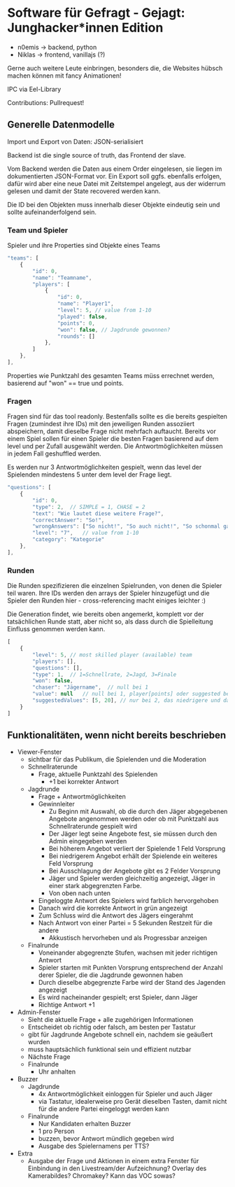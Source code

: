 # Software für Gefragt - Gejagt: Junghacker\*innen Edition

* n0emis -> backend, python
* Niklas -> frontend, vanillajs (?)

Gerne auch weitere Leute einbringen, besonders die, die Websites hübsch machen können mit fancy Animationen!

IPC via Eel-Library

Contributions: Pullrequest!

## Generelle Datenmodelle

Import und Export von Daten: JSON-serialisiert

Backend ist die single source of truth, das Frontend der slave.

Vom Backend werden die Daten aus einem Order eingelesen, sie liegen im dokumentierten JSON-Format vor. Ein Export soll ggfs. ebenfalls erfolgen, dafür wird aber eine neue Datei mit Zeitstempel angelegt, aus der widerrum gelesen und damit der State recovered werden kann.

Die ID bei den Objekten muss innerhalb dieser Objekte eindeutig sein und sollte aufeinanderfolgend sein.

### Team und Spieler

Spieler und ihre Properties sind Objekte eines Teams

```js
"teams": [
	{
		"id": 0,
		"name": "Teamname",
		"players": [
			{
				"id": 0,
				"name": "Player1",
				"level": 5, // value from 1-10
				"played": false,
				"points": 0,
				"won": false, // Jagdrunde gewonnen?
				"rounds": []
			},
		]
	},
],
```

Properties wie Punktzahl des gesamten Teams müss errechnet werden, basierend auf "won" == true und points.

### Fragen

Fragen sind für das tool readonly. Bestenfalls sollte es die bereits gespielten Fragen (zumindest ihre IDs) mit den jeweiligen Runden assoziiert abspeichern, damit dieselbe Frage nicht mehrfach auftaucht. Bereits vor einem Spiel sollen für einen Spieler die besten Fragen basierend auf dem level und per Zufall ausgewählt werden. Die Antwortmöglichkeiten müssen in jedem Fall geshuffled werden.

Es werden nur 3 Antwortmöglichkeiten gespielt, wenn das level der Spielenden mindestens 5 unter dem level der Frage liegt.

```js
"questions": [
	{
		"id": 0,
		"type": 2,  // SIMPLE = 1, CHASE = 2
		"text": "Wie lautet diese weitere Frage?",
		"correctAnswer": "So!",
		"wrongAnswers": ["So nicht!", "So auch nicht!", "So schonmal gar nicht! ;)"],
		"level": "7",	// value from 1-10
		"category": "Kategorie"
	},
],
```

### Runden

Die Runden spezifizieren die einzelnen Spielrunden, von denen die Spieler teil waren. Ihre IDs werden den arrays der Spieler hinzugefügt und die Spieler den Runden hier - cross-referencing macht einiges leichter :)

Die Generation findet, wie bereits oben angemerkt, komplett vor der tatsächlichen Runde statt, aber nicht so, als dass durch die Spielleitung Einfluss genommen werden kann.

```js
[
	{
		"level": 5,	// most skilled player (available) team
		"players": [],
		"questions": [],
		"type": 1, 	// 1=Schnellrate, 2=Jagd, 3=Finale
		"won": false,
		"chaser": "Jägername", 	// null bei 1
		"value": null	// null bei 1, player[points] oder suggested bei 2, Teampunktzahl bei 3,
		"suggestedValues": [5, 20], // nur bei 2, das niedrigere und das höhere Angebot des Jägers
	}
]
```

## Funktionalitäten, wenn nicht bereits beschrieben

* Viewer-Fenster
	* sichtbar für das Publikum, die Spielenden und die Moderation
	* Schnellraterunde
		* Frage, aktuelle Punktzahl des Spielenden
			* +1 bei korrekter Antwort
	* Jagdrunde
		* Frage + Antwortmöglichkeiten
		* Gewinnleiter
			* Zu Beginn mit Auswahl, ob die durch den Jäger abgegebenen Angebote angenommen werden oder ob mit Punktzahl aus Schnellraterunde gespielt wird
			* Der Jäger legt seine Angebote fest, sie müssen durch den Admin eingegeben werden
			* Bei höherem Angebot verliert der Spielende 1 Feld Vorsprung
			* Bei niedrigerem Angebot erhält der Spielende ein weiteres Feld Vorsprung
			* Bei Ausschlagung der Angebote gibt es 2 Felder Vorsprung
			* Jäger und Spieler werden gleichzeitig angezeigt, Jäger in einer stark abgegrenzten Farbe.
			* Von oben nach unten
		* Eingeloggte Antwort des Spielers wird farblich hervorgehoben
		* Danach wird die korrekte Antwort in grün angezeigt
		* Zum Schluss wird die Antwort des Jägers eingerahmt
		* Nach Antwort von einer Partei = 5 Sekunden Restzeit für die andere
			* Akkustisch hervorheben und als Progressbar anzeigen
	* Finalrunde
		* Voneinander abgegrenzte Stufen, wachsen mit jeder richtigen Antwort
		* Spieler starten mit Punkten Vorsprung entsprechend der Anzahl derer Spieler, die die Jagdrunde gewonnen haben
		* Durch dieselbe abgegrenzte Farbe wird der Stand des Jagenden angezeigt
		* Es wird nacheinander gespielt; erst Spieler, dann Jäger
		* Richtige Antwort +1
* Admin-Fenster
	* Sieht die aktuelle Frage + alle zugehörigen Informationen
	* Entscheidet ob richtig oder falsch, am besten per Tastatur
	* gibt für Jagdrunde Angebote schnell ein, nachdem sie geäußert wurden
	* muss hauptsächlich funktional sein und effizient nutzbar
	* Nächste Frage
	* Finalrunde
		* Uhr anhalten
* Buzzer
	* Jagdrunde
		* 4x Antwortmöglichkeit einloggen für Spieler und auch Jäger
		* via Tastatur, idealerweise pro Gerät dieselben Tasten, damit nicht für die andere Partei eingeloggt werden kann
	* Finalrunde
		* Nur Kandidaten erhalten Buzzer
		* 1 pro Person
		* buzzen, bevor Antwort mündlich gegeben wird
		* Ausgabe des Spielernamens per TTS?
* Extra
	* Ausgabe der Frage und Aktionen in einem extra Fenster für Einbindung in den Livestream/der Aufzeichnung? Overlay des Kamerabildes? Chromakey? Kann das VOC sowas?
